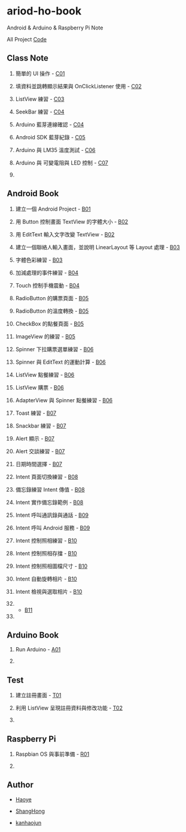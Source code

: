 # ariod-ho-book

Android & Arduino & Raspberry Pi Note

All Project [Code](https://github.com/CodeMercs/ariod-ho-book/tree/master/Code/)


## Class Note

1. 簡單的 UI 操作 - [C01](https://github.com/CodeMercs/ariod-ho-book/blob/master/Note/C01.md)

2. 填資料並跳轉顯示結果與 OnClickListener 使用 - [C02](https://github.com/CodeMercs/ariod-ho-book/blob/master/Note/C02.md)

3. ListView 練習 - [C03](https://github.com/CodeMercs/ariod-ho-book/blob/master/Note/C03.md)

4. SeekBar 練習 - [C04](https://github.com/CodeMercs/ariod-ho-book/blob/master/Note/C04.md)

5. Arduino 藍芽連線確認 - [C04](https://github.com/CodeMercs/ariod-ho-book/blob/master/Note/C04.md)

6. Android SDK 藍芽紀錄 - [C05](https://github.com/CodeMercs/ariod-ho-book/blob/master/Note/C05.md)

7. Arduino 與 LM35 溫度測試 - [C06](https://github.com/CodeMercs/ariod-ho-book/blob/master/Note/C06.md)

8. Arduino 與 可變電阻與 LED 控制 - [C07](https://github.com/CodeMercs/ariod-ho-book/blob/master/Note/C07.md)

9.


## Android Book

1. 建立一個 Android Project - [B01](https://github.com/CodeMercs/ariod-ho-book/blob/master/Note/B01.md)

2. 用 Button 控制畫面 TextView 的字體大小 - [B02](https://github.com/CodeMercs/ariod-ho-book/blob/master/Note/B02.md)

3. 用 EditText 輸入文字改變 TextView - [B02](https://github.com/CodeMercs/ariod-ho-book/blob/master/Note/B02.md)

4. 建立一個聯絡人輸入畫面，並說明 LinearLayout 等 Layout 處理 - [B03](https://github.com/CodeMercs/ariod-ho-book/blob/master/Note/B03.md)

5. 字體色彩練習 - [B03](https://github.com/CodeMercs/ariod-ho-book/blob/master/Note/B03.md)

6. 加減處理的事件練習 - [B04](https://github.com/CodeMercs/ariod-ho-book/blob/master/Note/B04.md)

7. Touch 控制手機震動 - [B04](https://github.com/CodeMercs/ariod-ho-book/blob/master/Note/B04.md)
 
8. RadioButton 的購票頁面 - [B05](https://github.com/CodeMercs/ariod-ho-book/blob/master/Note/B05.md)

9. RadioButton 的溫度轉換 - [B05](https://github.com/CodeMercs/ariod-ho-book/blob/master/Note/B05.md)

10. CheckBox 的點餐頁面 - [B05](https://github.com/CodeMercs/ariod-ho-book/blob/master/Note/B05.md)

11. ImageView 的練習 - [B05](https://github.com/CodeMercs/ariod-ho-book/blob/master/Note/B05.md)

12. Spinner 下拉購票選單練習 - [B06](https://github.com/CodeMercs/ariod-ho-book/blob/master/Note/B06.md)

13. Spinner 與 EditText 的運動計算 - [B06](https://github.com/CodeMercs/ariod-ho-book/blob/master/Note/B06.md)

14. ListView 點餐練習 - [B06](https://github.com/CodeMercs/ariod-ho-book/blob/master/Note/B06.md)

15. ListView 購票 - [B06](https://github.com/CodeMercs/ariod-ho-book/blob/master/Note/B06.md)

16. AdapterView 與 Spinner 點餐練習 - [B06](https://github.com/CodeMercs/ariod-ho-book/blob/master/Note/B06.md)

17. Toast 練習 - [B07](https://github.com/CodeMercs/ariod-ho-book/blob/master/Note/B07.md)

18. Snackbar 練習 - [B07](https://github.com/CodeMercs/ariod-ho-book/blob/master/Note/B07.md)

19. Alert 顯示 - [B07](https://github.com/CodeMercs/ariod-ho-book/blob/master/Note/B07.md)

20. Alert 交談練習 - [B07](https://github.com/CodeMercs/ariod-ho-book/blob/master/Note/B07.md)

21. 日期時間選擇 - [B07](https://github.com/CodeMercs/ariod-ho-book/blob/master/Note/B07.md)

22. Intent 頁面切換練習 - [B08](https://github.com/CodeMercs/ariod-ho-book/blob/master/Note/B08.md)

23. 備忘錄練習 Intent 傳值 - [B08](https://github.com/CodeMercs/ariod-ho-book/blob/master/Note/B08.md)

24. Intent 實作備忘錄範例 - [B08](https://github.com/CodeMercs/ariod-ho-book/blob/master/Note/B08.md)

25. Intent 呼叫通訊錄與通話 - [B09](https://github.com/CodeMercs/ariod-ho-book/blob/master/Note/B09.md)

26. Intent 呼叫 Android 服務 - [B09](https://github.com/CodeMercs/ariod-ho-book/blob/master/Note/B09.md)

27. Intent 控制照相練習 - [B10](https://github.com/CodeMercs/ariod-ho-book/blob/master/Note/B10.md)

28. Intent 控制照相存擋 - [B10](https://github.com/CodeMercs/ariod-ho-book/blob/master/Note/B10.md)

29. Intent 控制照相圖檔尺寸 - [B10](https://github.com/CodeMercs/ariod-ho-book/blob/master/Note/B10.md)

30. Intent 自動旋轉相片 - [B10](https://github.com/CodeMercs/ariod-ho-book/blob/master/Note/B10.md)

31. Intent 檢視與選取相片 - [B10](https://github.com/CodeMercs/ariod-ho-book/blob/master/Note/B10.md)

32. - [B11](https://github.com/CodeMercs/ariod-ho-book/blob/master/Note/B11.md)

33.


## Arduino Book

1. Run Arduino  - [A01](https://github.com/CodeMercs/ariod-ho-book/blob/master/Note/A01.md)

2.


## Test

1. 建立註冊畫面 - [T01](https://github.com/CodeMercs/ariod-ho-book/blob/master/Note/T01.md)

2. 利用 ListView 呈現註冊資料與修改功能  - [T02](https://github.com/CodeMercs/ariod-ho-book/blob/master/Note/T02.md)

3.


## Raspberry Pi

1. Raspbian OS 與事前準備 - [R01](https://github.com/CodeMercs/ariod-ho-book/blob/master/Note/R01.md)

2.


## Author

- [Haoye](https://kancheng.github.io/)

- [ShangHong](https://github.com/ShangHong-CAI)

- [kanhaojun](https://github.com/kanhaojun)


